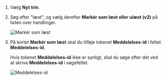 1. Vælg **Nyt trin**.
2. Søg efter "læst", og vælg derefter **Markér som læst eller ulæst (v2)** på listen over handlinger.
   
    ![Markér som læst](media/email-triggers/email-triggers-5.png)
3. På kortet **Markér som læst** skal du tilføje tokenet **Meddelelses-id** i feltet **Meddelelses-id**.
   
     Hvis tokenet **Meddelelses-id** ikke er synligt, skal du søge efter det ved at skrive **Meddelelses-id** i søgefeltet.
   
    ![Meddelelses-id](media/email-triggers/email-triggers-6.png)


